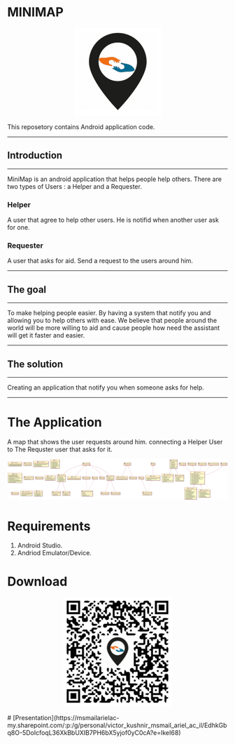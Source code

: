 # MINIMAP

<p align="center">
     <img src = https://github.com/V-P-A-AppDev/MINIMAP/blob/main/images/minimaplogo.png?raw=true>
</p>



This reposetory contains Android application code.
___
## Introduction
---
MiniMap is an android application that helps people help others.
There are two types of Users : a Helper and a Requester. 

### Helper
A user that agree to help other users. He is notifid when another user ask for one.

### Requester 
A user that asks for aid. Send a request to the users around him.
___
## The goal 
___
To make helping people easier. 
By having a system that notify you and allowing you to help others with ease. We believe that people around the world will be more willing to aid and cause people how need the assistant will get it faster and easier.
___
## The solution
___
Creating an application that notify you when someone asks for help.
___
# The Application
A map that shows the user requests around him. connecting a Helper User to The Requster user that asks for it.



<p align="center">
     <img src="https://github.com/V-P-A-AppDev/MINIMAP/blob/main/images/uml_new.png"/>
</p>

# Requirements
1) Android Studio.
2) Andriod Emulator/Device.

     
# Download
<p align="center">
     <img src="https://github.com/V-P-A-AppDev/MINIMAP/blob/main/Release/27.12.2021/qr-code.png" width="250" height="250">
</p>
# [Presentation](https://msmailarielac-my.sharepoint.com/:p:/g/personal/victor_kushnir_msmail_ariel_ac_il/EdhkGbq8O-5DoIcfoqL36XkBbUXIB7PH6bX5yjof0yC0cA?e=IkeI68)

 

